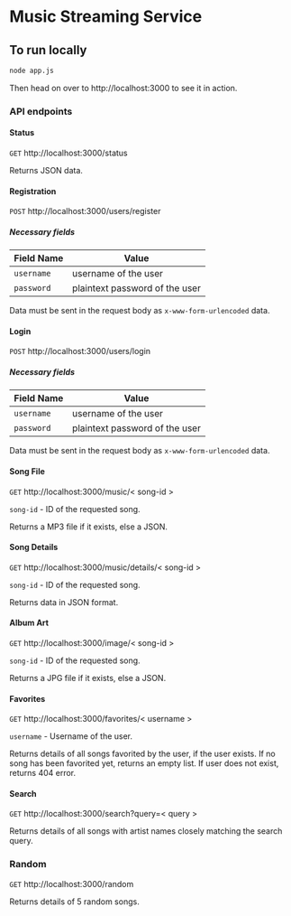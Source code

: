 # Music Streaming Service

## To run locally

```bash
node app.js
```

Then head on over to http://localhost:3000 to see it in action.

### API endpoints

#### Status
`GET`
http://localhost:3000/status

Returns JSON data.

#### Registration
`POST`
http://localhost:3000/users/register

##### Necessary fields

Field Name | Value
--- | ---
`username` | username of the user
`password` | plaintext password of the user

Data must be sent in the request body as `x-www-form-urlencoded` data.

#### Login
`POST`
http://localhost:3000/users/login

##### Necessary fields

Field Name | Value
--- | ---
`username` | username of the user
`password` | plaintext password of the user

Data must be sent in the request body as `x-www-form-urlencoded` data.

#### Song File
`GET`
http://localhost:3000/music/< song-id >

`song-id` - ID of the requested song.

Returns a MP3 file if it exists, else a JSON.

#### Song Details
`GET`
http://localhost:3000/music/details/< song-id >

`song-id` - ID of the requested song.

Returns data in JSON format.

#### Album Art
`GET`
http://localhost:3000/image/< song-id >

`song-id` - ID of the requested song.

Returns a JPG file if it exists, else a JSON.

#### Favorites
`GET`
http://localhost:3000/favorites/< username >

`username` - Username of the user.

Returns details of all songs favorited by the user, if the user exists.
If no song has been favorited yet, returns an empty list.
If user does not exist, returns 404 error.

#### Search
`GET`
http://localhost:3000/search?query=< query >

Returns details of all songs with artist names closely matching the search query.

### Random
`GET`
http://localhost:3000/random

Returns details of 5 random songs.
